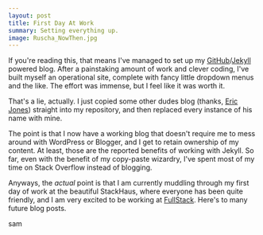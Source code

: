 ```yaml
---
layout: post
title: First Day At Work
summary: Setting everything up.
image: Ruscha_NowThen.jpg
---
```

If you're reading this, that means I've managed to set up my [GitHub](https://github.com/)/[Jekyll](http://jekyllrb.com/) powered blog. After a painstaking amount of work and clever coding, I've built myself an operational site, complete with fancy little dropdown menus and the like. The effort was immense, but I feel like it was worth it.

That's a lie, actually. I just copied some other dudes blog (thanks, [Eric Jones](http://erjjones.github.io/)) straight into my repository, and then replaced every instance of his name with mine.

The point is that I now have a working blog that doesn't require me to mess around with WordPress or Blogger, and I get to retain ownership of my content. At least, those are the reported benefits of working with Jekyll. So far, even with the benefit of my copy-paste wizardry, I've spent most of my time on Stack Overflow instead of blogging. 

Anyways, the *actual* point is that I am currently muddling through my first day of work at the beautiful StackHaus, where everyone has been quite friendly, and I am very excited to be working at [FullStack](http://fullstack.ca/). Here's to many future blog posts.

sam